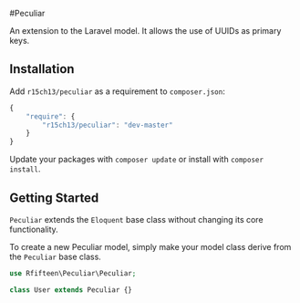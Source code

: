 #Peculiar

An extension to the Laravel model. It allows the use of UUIDs as primary keys.

## Installation

Add `r15ch13/peculiar` as a requirement to `composer.json`:

```javascript
{
    "require": {
        "r15ch13/peculiar": "dev-master"
    }
}
```

Update your packages with `composer update` or install with `composer install`.


## Getting Started

`Peculiar` extends the `Eloquent` base class without changing its core functionality.

To create a new Peculiar model, simply make your model class derive from the `Peculiar` base class.

```php
use Rfifteen\Peculiar\Peculiar;

class User extends Peculiar {}
```